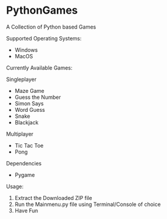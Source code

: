 # PythonGames
A Collection of Python based Games

Supported Operating Systems:
- Windows
- MacOS

Currently Available Games:
  
  Singleplayer
  - Maze Game
  - Guess the Number
  - Simon Says
  - Word Guess
  - Snake
  - Blackjack
  
  Multiplayer
  - Tic Tac Toe
  - Pong

Dependencies
- Pygame

Usage:
1. Extract the Downloaded ZIP file
2. Run the Mainmenu.py file using Terminal/Console of choice
3. Have Fun
